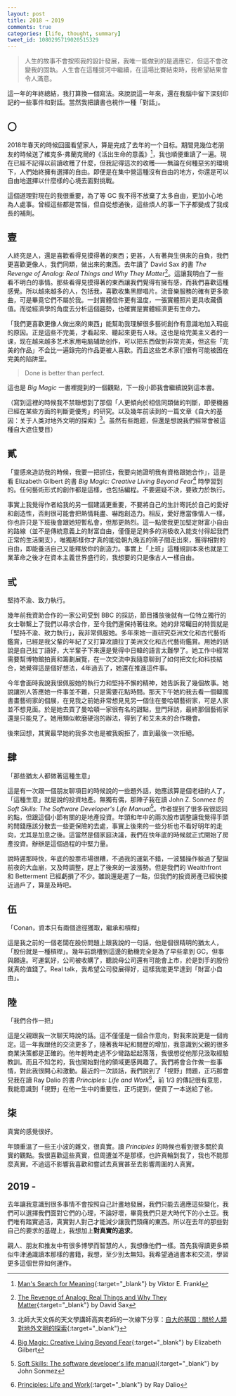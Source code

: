 ```yaml
---
layout: post
title: 2018 ⇝ 2019
comments: true
categories: [life, thought, summary]
tweet_id: 1080295719020515329
---
```


> 人生的故事不會按照我的設計發展，我唯一能做到的是適應它，但這不會改變我的固執。人生會在這種拔河中繼續，在這場比賽結束時，我希望結果會令人滿意。

這一年的年終總結，我打算換一個寫法。來說說這一年來，還在我腦中留下深刻印記的一些事件和對話。當然我把讀書也視作一種「對話」。

## 〇

2018年春天的時候回國看望家人，算是完成了去年的一个目标。期間見幾位老朋友的時候送了維克多·弗蘭克爾的《活出生命的意義》[^1]，我也順便重讀了一遍。現在已經不記得以前讀收穫了什麼，但我記得這次的收穫——無論在何種惡劣的環境下，人們始終擁有選擇的自由。即便是在集中營這種沒有自由的地方，你還是可以自由地選擇以什麼樣的心境去面對挑戰。

這個道理對現在的我很重要，為了等 GC 我不得不放棄了太多自由，更加小心地為人處事。曾經這些都是苦惱，但自從想通後，這些煩人的事一下子都變成了我成長的補劑。

## 壹

人終究是人，還是喜歡看得見摸得著的東西；更甚，人有著與生俱來的自負，我們更喜歡更像人，我們同類，做出來的東西。去年讀了 David Sax 的書 *The Revenge of Analog: Real Things and Why They Matter*[^2]。這讓我明白了一些看不明白的事情。那些看得見摸得著的東西讓我們覺得有擁有感，而我們喜歡這種感覺。所以越來越多的人，包括我，喜歡收集黑膠唱片。流音樂服務的確有更多歌曲，可是畢竟它們不屬於我。一封實體信件更有溫度，一張實體照片更具收藏價值。而從經濟學的角度去分析這個趨勢，也確實是實體經濟更有生命力。

「我們更喜歡更像人做出來的東西」能幫助我理解很多藝術創作有意識地加入瑕疵的原因。正是這些不完美，才看起來、聽起來更有人味。这也是给完美主义者的一课，现在越来越多艺术家用电脑辅助创作，可以把东西做到非常完美，但这些「完美的作品」不会比一遍錄完的作品更被人喜歡。而且这些艺术家们很有可能被困在完美的陷阱里。

> Done is better than perfect.

這也是 *Big Magic* 一書裡提到的一個觀點，下一段小節我會繼續說到這本書。

（寫到這裡的時候我不禁聯想到了那個「人更傾向於相信同類做的判斷，即便機器已經在某些方面的判斷更優秀」的研究。以及幾年前读到的一篇文章《自大的基因：关于人类对地外文明的探索》[^3]。虽然有些跑题，但還是想說我們經常會被這種自大遮住雙目）

## 貳

「靈感來造訪我的時候，我要一把抓住，我要向她證明我有資格跟她合作」，這是看 Elizabeth Gilbert 的書 *Big Magic: Creative Living Beyond Fear*[^4] 時學習到的。任何藝術形式的創作都是這樣，也包括編程。不要遲疑不決，要致力於執行。

事實上我覺得作者給我的另一個建議更重要，不要將自己的生計寄託於自己的愛好和創造性，否則很可能會把熱情耗盡、嚇跑創造力。相反，愛好應當像情人一樣，你也許只是下班後會跟她短暫私會，但那更熱烈。這一點使我更加堅定財富小自由的路線（並不是傳統意義上的財富自由，僅僅是足夠多的消极收入能支付得起我們正常的生活開支），唯獨那樣你才真的能從朝九晚五的鴿子間走出來，獲得相對的自由，即能養活自己又能釋放你的創造力。事實上「上班」這種規訓本來也就是工業革命之後才在資本主義世界盛行的，我想要的只是像古人一樣自由。

## 弎

堅持不渝、致力執行。

幾年前我資助合作的一家公司受到 BBC 的採訪，節目播放後就有一位特立獨行的女士聯繫上了我們以尋求合作，至今我們還保持著往來。她的非常矚目的特質就是「堅持不渝、致力執行」，我非常佩服她。多年來她一直研究亞洲文化和古代藝術鑑賞，已經是我父輩的年紀了又打算攻讀拉丁美洲文化和古代藝術鑑賞。用她的話說是自己拉丁語好，大半輩子下來還是覺得中日韓的語言太難學了。她工作中經常需要幫博物館拍賣和籌劃展覽，在一次交流中我隨意聊到了如何把文化和科技結合，她覺得這是個好想法，4年過去了，她還在推進這件事。

今年會面時我說我很佩服她的執行力和堅持不懈的精神，她告訴我了幾個故事。她說讓別人答應她一件事並不難，只是需要花點時間。那天下午她約我去看一個韓國書畫藝術家的個展，在見我之前她非常想見見另一個住在曼哈頓藝術家，可是人家並不想見面。於是她去買了曼哈頓一家很有名的甜點，登門拜訪，最終那個藝術家還是只能見了。她用類似軟磨硬泡的辦法，得到了和艾未未的合作機會。

後來回想，其實最早她約我多次也是被我婉拒了，直到最後一次拒絕。

## 肆

「那些猶太人都做著這種生意」

這是有一次跟一個朋友聊項目的時候說的一些題外話，她應該算是個老紐約人了，「這種生意」就是說的投資地產。無獨有偶，那陣子我在讀 John Z. Sonmez 的 *Soft Skills: The Software Developer's Life Manual*[^5]。作者提到了很多我很認同的點，但跟這個小節有關的是地產投資。年頭和年中的兩次股市調整讓我覺得手頭的閒錢應該分散去一些更保險的去處，事實上後來的一些分析也不看好明年的走向，尤其是加息之後。這當然是個家庭決議，我們在快年底的時候就正式開始了房產投資。辦辦是這個過程的中堅力量。

說時遲那時快，年底的股票市場很糟，不過我的運氣不錯，一波騷操作躲過了聖誕前夜的大血崩，又及時調整，趕上了後來的一波漲勢。但是我們的 Wealthfront 和 Betterment 已經虧損了不少。雖說還是遲了一點，但我們的投資房產已經快接近過戶了，算是及時吧。

## 伍

「Conan，資本只有兩個途徑獲取，繼承和槓桿」

這是我之前的一個老闆在股份問題上跟我說的一句話，他是個很精明的猶太人，「股份就是一種槓桿」。幾年前跳槽到這邊的動機完全是為了早些拿到 GC，但事與願違。可運氣好，公司被收購了，聽說母公司還有可能會上市，於是到手的股份就真的值錢了。Real talk，我希望公司發展得好，這樣我能更早達到「財富小自由」。

## 陸

「我們合作一把」

這是父親跟我一次聊天時說的話。這不僅僅是一個合作意向，對我來說更是一個肯定。這一年我跟他的交流更多了，隨著我年紀和閱歷的增加，我意識到父親的很多商業決策都是正確的。他年輕時走過不少彎路起起落落，我很想從他那兒汲取經驗教訓。而且不知怎的，我也開始對他的領域更感興趣了。我們將會合作做一些事情，對此我很開心和激動。最近的一次談話，我們說到了「視野」問題，正巧那會兒我在讀 Ray Dalio 的書 *Principles: Life and Work*[^6]，前 1/3 的傳記很有意思，我能意識到「視野」在他一生中的重要性，正巧提到，便買了一本送給了爸。

## 柒

真實的感覺很好。

年頭重溫了一些王小波的雜文，很真實。讀 *Principles* 的時候也看到很多關於真實的觀點。我很喜歡這些真實，但周遭並不是那樣，也許真輪到我了，我也不能那麼真實。不過這不影響我喜歡和嘗試去真實甚至去影響周圍的人真實。

## 2019 -

去年讓我意識到很多事情不會按照自己計畫地發展，我們只能去適應這些變化，我們可以選擇我們面對它們的心理，不論好壞，畢竟我們只是大時代下的小土豆。我們唯有踏實過活，真實對人對己才能減少讓我們頭痛的東西。所以在去年的那些對自己的要求的基礎上，我想加上**對真實的追求**。

親人、朋友和推友中有很多博學而智慧的人，我想像他們一樣。首先我得讀更多類似牛津通識讀本那樣的書籍，我想，至少別太無知。我希望通過書本和交流，學習更多這個世界如何運作。


[^1]: [Man's Search for Meaning](https://amzn.to/2R0EUoC){:target="_blank"} by Viktor E. Frankl

[^2]: [The Revenge of Analog: Real Things and Why They Matter](https://amzn.to/2R2sxID){:target="_blank"} by David Sax

[^3]: 北師大天文係的天文學講師高爽老師的一次線下分享：[自大的基因：關於人類對地外文明的探索](https://mp.weixin.qq.com/s/oP-N3vIKIQME5MTytI_l_A){:target="_blank"}

[^4]: [Big Magic: Creative Living Beyond Fear](https://amzn.to/2RqnxNr){:target="_blank"} by Elizabeth Gilbert

[^5]: [Soft Skills: The software developer's life manual](https://amzn.to/2VqOUpw){:target="_blank"} by John Sonmez

[^6]: [Principles: Life and Work](https://amzn.to/2SrXxyp){:target="_blank"} by Ray Dalio
